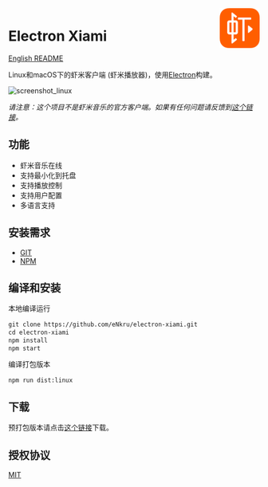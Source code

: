 <img src="assets/icon.png" alt="logo" height="80" align="right" />

# Electron Xiami

[English README](README.en.md)

Linux和macOS下的虾米客户端 (虾米播放器)，使用[Electron](https://electron.atom.io)构建。

![screenshot_linux](https://user-images.githubusercontent.com/13460738/27520616-63b696e4-5a63-11e7-873b-c4229a12a47a.jpg)

*请注意：这个项目不是虾米音乐的官方客户端。如果有任何问题请反馈到[这个链接](https://github.com/eNkru/electron-xiami/issues)。*

## 功能
* 虾米音乐在线
* 支持最小化到托盘
* 支持播放控制
* 支持用户配置
* 多语言支持

## 安装需求
* [GIT](https://git-scm.com/)
* [NPM](https://www.npmjs.com/)

## 编译和安装
本地编译运行
```
git clone https://github.com/eNkru/electron-xiami.git
cd electron-xiami
npm install
npm start
```
编译打包版本
```
npm run dist:linux
```

## 下载
预打包版本请点击[这个链接](https://github.com/eNkru/electron-xiami/releases)下载。

## 授权协议
[MIT](https://github.com/eNkru/electron-xiami/blob/master/LICENSE)
